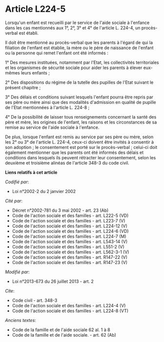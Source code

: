 # Article L224-5

Lorsqu'un enfant est recueilli par le service de l'aide sociale à l'enfance dans les cas mentionnés aux 1°, 2°, 3° et 4° de
l'article L. 224-4, un procès-verbal est établi. 

Il doit être mentionné au procès-verbal que les parents à l'égard de qui la filiation de l'enfant est établie, la mère ou le
père de naissance de l'enfant ou la personne qui remet l'enfant ont été informés : 

1° Des mesures instituées, notamment par l'Etat, les collectivités territoriales et les organismes de sécurité sociale pour
aider les parents à élever eux-mêmes leurs enfants ; 

2° Des dispositions du régime de la tutelle des pupilles de l'Etat suivant le présent chapitre ; 

3° Des délais et conditions suivant lesquels l'enfant pourra être repris par ses père ou mère ainsi que des modalités
d'admission en qualité de pupille de l'Etat mentionnées à l'article L. 224-8 ; 

4° De la possibilité de laisser tous renseignements concernant la santé des père et mère, les origines de l'enfant, les
raisons et les circonstances de sa remise au service de l'aide sociale à l'enfance. 

De plus, lorsque l'enfant est remis au service par ses père ou mère, selon les 2° ou 3° de l'article L. 224-4, ceux-ci
doivent être invités à consentir à son adoption ; le consentement est porté sur le procès-verbal ; celui-ci doit également
mentionner que les parents ont été informés des délais et conditions dans lesquels ils peuvent rétracter leur consentement,
selon les deuxième et troisième alinéas de l'article 348-3 du code civil.

**Liens relatifs à cet article**

_Codifié par_:

  - Loi n°2002-2 du 2 janvier 2002

_Cité par_:

  - Décret n°2002-781 du 3 mai 2002 - art. 23 (Ab)
  - Code de l'action sociale et des familles - art. L222-5 (VD)
  - Code de l'action sociale et des familles - art. L223-7 (V)
  - Code de l'action sociale et des familles - art. L224-12 (V)
  - Code de l'action sociale et des familles - art. L224-6 (VD)
  - Code de l'action sociale et des familles - art. L224-7 (M)
  - Code de l'action sociale et des familles - art. L543-14 (V)
  - Code de l'action sociale et des familles - art. L551-2 (V)
  - Code de l'action sociale et des familles - art. L562-3-1 (V)
  - Code de l'action sociale et des familles - art. R147-22 (V)
  - Code de l'action sociale et des familles - art. R147-23 (V)

_Modifié par_:

  - Loi n°2013-673 du 26 juillet 2013 - art. 2

_Cite_:

  - Code civil - art. 348-3
  - Code de l'action sociale et des familles - art. L224-4 (V)
  - Code de l'action sociale et des familles - art. L224-8 (VT)

_Anciens textes_:

  - Code de la famille et de l'aide sociale 62 al. 1 à 8
  - Code de la famille et de l'aide sociale. - art. 62 (Ab)
